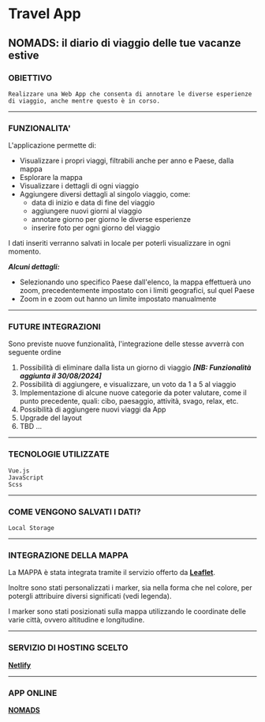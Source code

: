 # Travel App

## NOMADS: il diario di viaggio delle tue vacanze estive

### OBIETTIVO

```
Realizzare una Web App che consenta di annotare le diverse esperienze di viaggio, anche mentre questo è in corso.
```

---

### FUNZIONALITA'

L'applicazione permette di:

- Visualizzare i propri viaggi, filtrabili anche per anno e Paese, dalla mappa
- Esplorare la mappa
- Visualizzare i dettagli di ogni viaggio
- Aggiungere diversi dettagli al singolo viaggio, come:
  - data di inizio e data di fine del viaggio
  - aggiungere nuovi giorni al viaggio
  - annotare giorno per giorno le diverse esperienze
  - inserire foto per ogni giorno del viaggio

I dati inseriti verranno salvati in locale per poterli visualizzare in ogni momento.

**_Alcuni dettagli:_**

- Selezionando uno specifico Paese dall'elenco, la mappa effettuerà uno zoom, precedentemente impostato con i limiti geografici, sul quel Paese
- Zoom in e zoom out hanno un limite impostato manualmente

---

### FUTURE INTEGRAZIONI

Sono previste nuove funzionalità, l'integrazione delle stesse avverrà con seguente ordine

1. Possibilità di eliminare dalla lista un giorno di viaggio **_[NB: Funzionalità aggiunta il 30/08/2024]_**
2. Possibilità di aggiungere, e visualizzare, un voto da 1 a 5 al viaggio
3. Implementazione di alcune nuove categorie da poter valutare, come il punto precedente, quali: cibo, paesaggio, attività, svago, relax, etc.
4. Possibilità di aggiungere nuovi viaggi da App
5. Upgrade del layout
6. TBD ...

---

### TECNOLOGIE UTILIZZATE

```
Vue.js
JavaScript
Scss
```

---

### COME VENGONO SALVATI I DATI?

```
Local Storage
```

---

### INTEGRAZIONE DELLA MAPPA

La MAPPA è stata integrata tramite il servizio offerto da **[Leaflet](https://leafletjs.com/)**.

Inoltre sono stati personalizzati i marker, sia nella forma che nel colore, per potergli attribuire diversi significati (vedi legenda).

I marker sono stati posizionati sulla mappa utilizzando le coordinate delle varie città, ovvero altitudine e longitudine.

---

### SERVIZIO DI HOSTING SCELTO

**[Netlify](https://www.netlify.com/)**

---

### APP ONLINE

**[NOMADS](https://nomads-travel-app.netlify.app/)**
